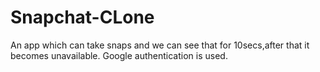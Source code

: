# Snapchat-CLone
An app which can take snaps and we can see that for 10secs,after that it becomes unavailable. Google authentication is used.
